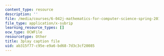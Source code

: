 ```yaml
---
content_type: resource
description: ''
file: /media/courses/6-042j-mathematics-for-computer-science-spring-2015/ab315f77c95ee9a6bd687d3c3cf20085_fpy5Hsz5t6E.srt
file_type: application/x-subrip
learning_resource_types: []
ocw_type: OCWFile
resourcetype: Other
title: 3play caption file
uid: ab315f77-c95e-e9a6-bd68-7d3c3cf20085
---
```

